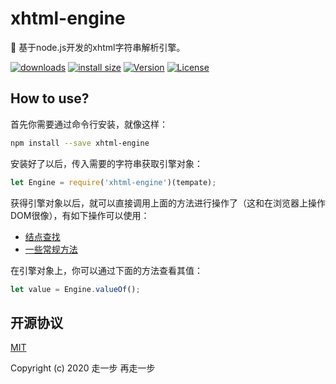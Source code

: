 # xhtml-engine
🌊 基于node.js开发的xhtml字符串解析引擎。

[![downloads](https://img.shields.io/npm/dm/xhtml-engine.svg)](https://yelloxing.github.io/npm-downloads?interval=7&packages=xhtml-engine)
[![install size](https://packagephobia.now.sh/badge?p=xhtml-engine)](https://packagephobia.now.sh/result?p=xhtml-engine)
[![Version](https://img.shields.io/npm/v/xhtml-engine.svg)](https://www.npmjs.com/package/xhtml-engine)
[![License](https://img.shields.io/npm/l/xhtml-engine.svg)](https://github.com/yelloxing/xhtml-engine/blob/master/LICENSE)

## How to use?

首先你需要通过命令行安装，就像这样：

```bash
npm install --save xhtml-engine
```

安装好了以后，传入需要的字符串获取引擎对象：

```js
let Engine = require('xhtml-engine')(tempate);
```

获得引擎对象以后，就可以直接调用上面的方法进行操作了（这和在浏览器上操作DOM很像），有如下操作可以使用：

- [结点查找](./docs/search.md)
- [一些常规方法](./docs/operate.md)

在引擎对象上，你可以通过下面的方法查看其值：

```js
let value = Engine.valueOf();
```

## 开源协议

[MIT](https://github.com/yelloxing/xhtml-engine/blob/master/LICENSE)

Copyright (c) 2020 走一步 再走一步